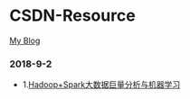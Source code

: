# CSDN-Resource
[My Blog](https://www.wmathor.com)
### 2018-9-2
- 1.[Hadoop+Spark大数据巨量分析与机器学习](https://download.csdn.net/download/wangwei19900806/10631315)
